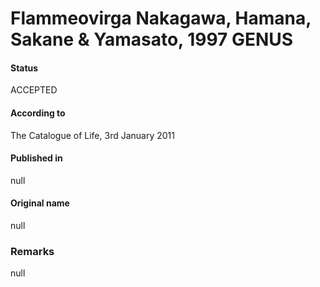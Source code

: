 # Flammeovirga Nakagawa, Hamana, Sakane & Yamasato, 1997 GENUS

#### Status
ACCEPTED

#### According to
The Catalogue of Life, 3rd January 2011

#### Published in
null

#### Original name
null

### Remarks
null